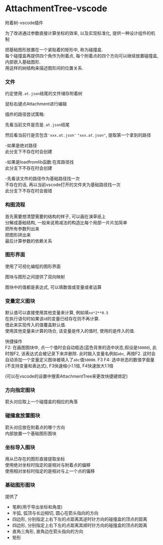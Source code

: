 # AttachmentTree-vscode

附着树-vscode插件

为了改进通过参数直接计算坐标的效率, 以及实现标准化, 提供一种设计组件的机制

把基础图形放置在一个紧贴着的矩形中, 称为碰撞盒.  
每个碰撞盒再提供四个角作为附着点, 每个附着点的四个方向可以继续放置碰撞盒, 内部嵌入基础图形.  
用这样的树结构来描述图形间的位置关系.

### 文件

约定使用`.at.json`结尾的文件储存附着树

鼠标右键点Attachment进行编辑

插件的路径尝试策略:

先看当前文件是否是`.at.json`结尾

然后看当前行是否包含`'xxx.at.json'` `"xxx.at.json"`, 提取第一个拿到的路径

-如果是绝对路径  
此分支下不存在时会创建

-如果是loadfromlib函数:在库路径找  
此分支下不存在时会创建

-先看该文件的路径作为基础路径找一次  
不存在的话, 再以当前vscode打开的文件夹为基础路径找一次  
此分支下不存在时会报错

### 构图流程

首先需要想清楚需要的结构的样子, 可以画在演草纸上  
分解成基础结构, 一般来说用减法的构造比每个局部一片片加简单  
把所有参数列出来  
把图形拼出来  
最后计算参数的依赖关系  

### 图形界面

使用了可视化编程的图形界面

图块与图形之间提供了双向映射

图块中的值都是表达式, 可以填数值或变量或者运算

### 变量定义图块

默认值可以直接使用其他变量来计算, 例如填`xx*2**0.5`  
在执行语句时如果该id的变量已经存在则不再计算.  
借此来实现传入的值覆盖默认值.  
使用其他变量来计算的场合, 该变量是传入的值时, 使用的是传入的值.  

快捷操作  
F2: 在画图图块中, 点一个值时会自动框选(蓝色背景的选中状态,假设是`50000`), 此时按F2, 该表达式会被记录下来并删除. 此时敲入变量名例如`abc`, 再按F2. 这时会自动添加一个变量定义图块被填入了`abc`值`50000`.
F3 F4: 选中状态的数值字面量(不支持变量和表达式), F3快速缩小1.1倍, F4快速放大1.1倍

(可以在vscode的设置中搜索AttachmentTree来更改快捷键绑定)

### 方向指定图块

箭头对应取上一个碰撞盒的相应的角落

### 碰撞盒放置图块

箭头对应放在附着点的哪个方向  
内部放置一个基础图形图块

### 坐标导入图块

用从已存在的图形直接提取坐标  
使用绝对坐标时指定的是相对与附着点的偏移  
使用相对坐标时指定的是相对与上一个点的偏移  

### 基础图形图块

提供了
+ 笔刷(用于导出坐标和角度)
+ 半弧, 弧顶与长边相切, 圆心在箭头指向的方向
+ 四边形, 分别指定上右下左的点距离其逆时针方向的碰撞盒的顶点的距离
+ 四边形, 分别指定上右下左的点距离其顺时针方向的碰撞盒的顶点的距离
+ 直角三角形, 直角边在箭头指向的方向
+ 矩形


